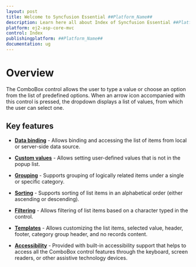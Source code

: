 ```yaml
---
layout: post
title: Welcome to Syncfusion Essential ##Platform_Name##
description: Learn here all about Index of Syncfusion Essential ##Platform_Name## widgets based on HTML5 and jQuery.
platform: ej2-asp-core-mvc
control: Index
publishingplatform: ##Platform_Name##
documentation: ug
---
```



# Overview

The ComboBox control allows the user to type a value or choose an option from the list of predefined options.
When an arrow icon accompanied with this control is pressed, the dropdown displays a list of values, from which the user can select one.

## Key features

* **[Data binding](data-binding.html)** - Allows binding and accessing the list of items from local or server-side data source.

* **[Custom values](getting-started.html#custom-values)** - Allows setting user-defined values that is not in the popup list.

* **[Grouping](grouping.html)** - Supports grouping of logically related items under a single or specific category.

* **[Sorting](api-comboBox.html#sortorder-sortorder)** - Supports sorting of list items in an alphabetical order (either ascending or descending).

* **[Filtering](filtering.html)** - Allows filtering of list items based on a character typed in the control.

* **[Templates](templates.html)** - Allows customizing the list items, selected value, header, footer, category group header, and no records content.

* **[Accessibility](accessibility.html)** - Provided with built-in accessibility support that helps to access all the ComboBox control features through the keyboard, screen readers, or other assistive technology devices.